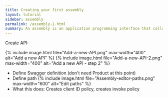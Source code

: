 ```yaml
---
title: Creating your first assembly
layout: tutorial
sidebar: assembly
permalink: /assembly-1.html
summary: An assembly is an application programming interface that calls out to external services and then transforms and aggregates the responses before relaying a response to the calling application.
---
```

Create API:

{% include image.html file="Add-a-new-API.png" max-width="400" alt="Add a new API" %}
{% include image.html file="Add-a-new-API-2.png" max-width="400" alt="Add a new API - step 2" %}
   - Define Swagger definition (don't need Product at this point)
   - Define path
   {% include image.html file="Assembly-editor-paths.png" max-width="600" alt="Edit paths" %}
   - What this does: Creates client ID policy, creates invoke policy
